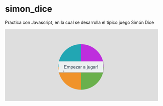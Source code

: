 # simon_dice
Practica con Javascript, en la cual se desarrolla el típico juego Simón Dice

<img src="https://github.com/rufojec/simon_dice/blob/master/assets/Simon%20Dice.png">
